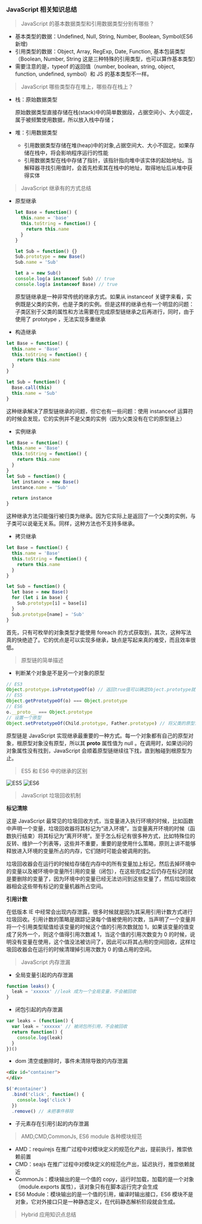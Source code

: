 ### JavaScript 相关知识总结

> JavaScript 的基本数据类型和引用数据类型分别有哪些？

* 基本类型的数据：Undefined, Null, String, Number, Boolean, Symbol(ES6 新增)
* 引用类型的数据：Object, Array, RegExp, Date, Function, 基本包装类型（Boolean, Number, String 这是三种特殊的引用类型，也可以算作基本类型）
* 需要注意的是，typeof 的返回值（number, boolean, string, object, function, undefined, symbol）和 JS 的基本类型不一样。

> JavaScript 哪些类型存在堆上，哪些存在栈上？

* 栈：原始数据类型

  原始数据类型直接存储在栈(stack)中的简单数据段，占据空间小、大小固定，属于被频繁使用数据，所以放入栈中存储；

* 堆：引用数据类型

  * 引用数据类型存储在堆(heap)中的对象,占据空间大、大小不固定。如果存储在栈中，将会影响程序运行的性能
  * 引用数据类型在栈中存储了指针，该指针指向堆中该实体的起始地址。当解释器寻找引用值时，会首先检索其在栈中的地址，取得地址后从堆中获得实体

> JavaScript 继承有的方式总结

* 原型继承

  ```js
  let Base = function() {
    this.name = 'base'
    this.toString = function() {
      return this.name
    }
  }

  let Sub = function() {}
  Sub.prototype = new Base()
  Sub.name = 'Sub'

  let a = new Sub()
  console.log(a instanceof Sub) // true
  console.log(a instanceof Base) // true
  ```

  原型链继承是一种非常传统的继承方式。如果从 instanceof 关键字来看，实例既是父类的实例，也是子类的实例。但是这样的继承也有一个明显的问题：子类区别于父类的属性和方法需要在完成原型链继承之后再进行，同时，由于使用了 prototype ，无法实现多重继承

* 构造继承

```js
let Base = function() {
  this.name = 'Base'
  this.toString = function() {
    return this.name
  }
}

let Sub = function() {
  Base.call(this)
  this.name = 'Sub'
}
```

这种继承解决了原型链继承的问题，但它也有一些问题：使用 instanceof 运算符的时候会发现，它的实例并不是父类的实例（因为父类没有在它的原型链上）

* 实例继承

```js
let Base = function() {
  this.name = 'Base'
  this.toString = function() {
    return this.name
  }
}
let Sub = function() {
  let instance = new Base()
  instance.name = 'Sub'

  return instance
}
```

这种继承方法只能强行被归类为继承。因为它实际上是返回了一个父类的实例，与子类可以说毫无关系。同样，这种方法也不支持多继承。

* 拷贝继承

```js
let Base = function() {
  this.name = 'Base'
  this.toString = function() {
    return this.name
  }
}

let Sub = function() {
  let base = new Base()
  for (let i in base) {
    Sub.prototype[i] = base[i]
  }
  Sub.prototype[name] = 'Sub'
}
```

首先，只有可枚举的对象类型才能使用 foreach 的方式获取到，其次，这种写法真的快绝迹了。它的优点是可以实现多继承，缺点是写起来真的难受，而且效率很低。

> 原型链的简单描述

* 判断某个对象是不是另一个对象的原型

```js
// ES3
Object.prototype.isPrototypeOf(o) // 返回true值可以确定Object.prototype就是o对象的原型
// ES5
Object.getPrototypeOf(o) === Object.prototype
// ES6
o.__proto__ === Object.prototype
// 设置一个原型
Object.setPrototypeOf(Child.prototype, Father.prototype) // 将父类的原型设置为子类的原型
```

原型链是 JavaScript 实现继承最重要的一种方式。每一个对象都有自己的原型对象，根原型对象没有原型，所以其 **proto** 属性值为 null 。在调用时，如果访问的对象属性没有找到，JavaScript 会顺着原型链继续往下找，直到触碰到根原型为止。

> ES5 和 ES6 中的继承的区别

![ES5](https://user-images.githubusercontent.com/10307282/37136881-681c1d28-22de-11e8-946e-03983e9e4426.png)
![ES6](https://user-images.githubusercontent.com/10307282/37136911-818dac0e-22de-11e8-9990-483273493e92.png)

> JavaScript 垃圾回收机制

**标记清除**

这是 JavaScript 最常见的垃圾回收方式，当变量进入执行环境的时候，比如函数中声明一个变量，垃圾回收器将其标记为“进入环境”，当变量离开环境的时候（函数执行结束）将其标记为“离开环境”。至于怎么标记有很多种方式，比如特殊位的反转、维护一个列表等，这些并不重要，重要的是使用什么策略，原则上讲不能够释放进入环境的变量所占的内存，它们随时可能会被调用的到。

垃圾回收器会在运行的时候给存储在内存中的所有变量加上标记，然后去掉环境中的变量以及被环境中变量所引用的变量（闭包），在这些完成之后仍存在标记的就是要删除的变量了，因为环境中的变量已经无法访问到这些变量了，然后垃圾回收器相会这些带有标记的变量机器所占空间。

**引用计数**

在低版本 IE 中经常会出现内存泄露，很多时候就是因为其采用引用计数方式进行垃圾回收。引用计数的策略是跟踪记录每个值被使用的次数，当声明了一个变量并将一个引用类型赋值给该变量的时候这个值的引用次数就加 1，如果该变量的值变成了另外一个，则这个值得引用次数减 1，当这个值的引用次数变为 0 的时候，说明没有变量在使用，这个值没法被访问了，因此可以将其占用的空间回收，这样垃圾回收器会在运行的时候清理掉引用次数为 0 的值占用的空间。

> JavaScript 内存泄漏

* 全局变量引起的内存泄漏

```js
function leaks() {
  leak = 'xxxxxx' //leak 成为一个全局变量，不会被回收
}
```

* 闭包引起的内存泄漏

```js
var leaks = (function() {
  var leak = 'xxxxxx' // 被闭包所引用，不会被回收
  return function() {
    console.log(leak)
  }
})()
```

* dom 清空或删除时，事件未清除导致的内存泄漏

```html
<div id="container">  
</div>
```

```js
$('#container')
  .bind('click', function() {
    console.log('click')
  })
  .remove() // 未把事件移除
```

* 子元素存在引用引起的内存泄漏

> AMD,CMD,CommonJs, ES6 module 各种模块规范

* AMD：requirejs 在推广过程中对模块定义的规范化产出，提前执行，推崇依赖前置
* CMD：seajs 在推广过程中对模块定义的规范化产出，延迟执行，推崇依赖就近
* CommonJs：模块输出的是一个值的 copy，运行时加载，加载的是一个对象（module.exports 属性），该对象只有在脚本运行完才会生成
* ES6 Module：模块输出的是一个值的引用，编译时输出接口，ES6 模块不是对象，它对外接口只是一种静态定义，在代码静态解析阶段就会生成。

> Hybrid 应用知识点总结
